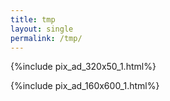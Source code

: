 ```yaml
---
title: tmp
layout: single
permalink: /tmp/
---
```


<!-- pix_ad_320x50_1 start -->
{%include pix_ad_320x50_1.html%}
<!-- pix_ad_320x50_1 end -->

<!-- pix_ad_160x600_1 start -->
{%include pix_ad_160x600_1.html%}
<!-- pix_ad_160x600_1 end -->